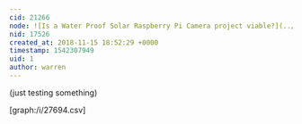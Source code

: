 ```yaml
---
cid: 21266
node: ![Is a Water Proof Solar Raspberry Pi Camera project viable?](../notes/icarito/11-12-2018/is-a-water-proof-solar-raspberry-pi-camera-project-viable)
nid: 17526
created_at: 2018-11-15 18:52:29 +0000
timestamp: 1542307949
uid: 1
author: warren
---
```


(just testing something)

[graph:/i/27694.csv]
